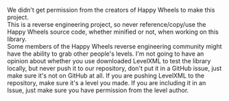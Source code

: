We didn't get permission from the creators of Happy Wheels to make this project.  
This is a reverse engineering project, so never reference/copy/use the Happy Wheels source code, whether minified or not, when working on this library.  
Some members of the Happy Wheels reverse engineering community might have the ability to grab other people's levels. I'm not going to have an opinion about whether you use downloaded LevelXML to test the library locally, but never push it to our repository, don't put it in a GitHub issue, just make sure it's not on GitHub at all. If you are pushing LevelXML to the repository, make sure it's a level you made. If you are including it in an Issue, just make sure you have permission from the level author.